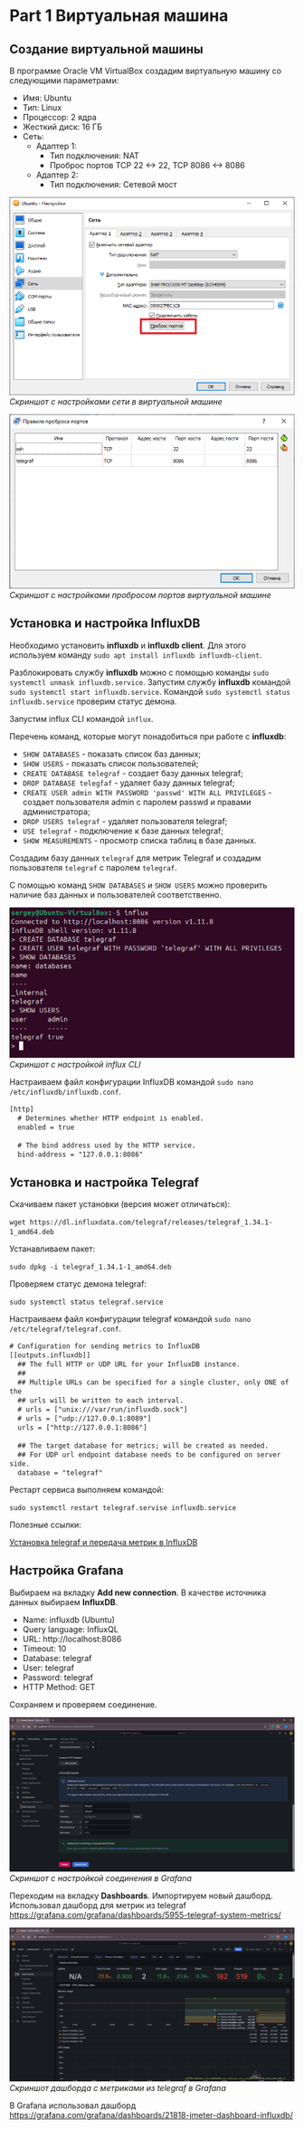 # Part 1 Виртуальная машина

## Создание виртуальной машины

В программе Oracle VM VirtualBox создадим виртуальную машину со следующими параметрами:

- Имя: Ubuntu
- Тип: Linux
- Процессор: 2 ядра
- Жесткий диск: 16 ГБ
- Сеть:
  - Адаптер 1:
    - Тип подключения: NAT
    - Проброс портов TCP 22 <-> 22, TCP 8086 <-> 8086
  - Адаптер 2:
    - Тип подключения: Сетевой мост

![part_1_01](images/part_1_01.png "Скриншот c настройками сети в виртуальной машине") \
*Скриншот c настройками сети в виртуальной машине*

![part_1_02](images/part_1_02.png "Скриншот c настройками пробросом портов виртуальной машине") \
*Скриншот с настройками пробросом портов виртуальной машине*

## Установка и настройка InfluxDB

Необходимо установить **influxdb** и **influxdb client**. Для этого используем команду `sudo apt install influxdb influxdb-client`.

Разблокировать службу **influxdb** можно с помощью команды `sudo systemctl unmask influxdb.service`.
Запустим службу **influxdb** командой `sudo systemctl start influxdb.service`. 
Командой `sudo systemctl status influxdb.service` проверим статус демона.

Запустим influx CLI командой `influx`.

Перечень команд, которые могут понадобиться при работе с **influxdb**:

- `SHOW DATABASES` - показать список баз данных;
- `SHOW USERS` - показать список пользователей;
- `CREATE DATABASE telegraf` - создает базу данных telegraf;
- `DROP DATABASE telegfaf` - удаляет базу данных telegraf;
- `CREATE USER admin WITH PASSWORD 'passwd' WITH ALL PRIVILEGES` - создает пользователя admin с паролем passwd и правами администратора;
- `DROP USERS telegraf` - удаляет пользователя telegraf;
- `USE telegraf` - подключение к базе данных telegraf;
- `SHOW MEASUREMENTS` - просмотр списка таблиц в базе данных.

Создадим базу данных `telegraf` для метрик Telegraf и создадим пользователя `telegraf` с паролем `telegraf`.

С помощью команд `SHOW DATABASES` и `SHOW USERS` можно проверить наличие баз данных и пользователей соответственно.

![part_1_03](images/part_1_03.png "Скриншот с настройкой influx CLI") \
*Скриншот с настройкой influx CLI*

Настраиваем файл конфигурации InfluxDB командой `sudo nano /etc/influxdb/influxdb.conf`.

```properties
[http]
  # Determines whether HTTP endpoint is enabled.
  enabled = true

  # The bind address used by the HTTP service.
  bind-address = "127.0.0.1:8086"
```

## Установка и настройка Telegraf

Скачиваем пакет установки (версия может отличаться):

``wget https://dl.influxdata.com/telegraf/releases/telegraf_1.34.1-1_amd64.deb``

Устанавливаем пакет:

``sudo dpkg -i telegraf_1.34.1-1_amd64.deb``

Проверяем статус демона telegraf:

``sudo systemctl status telegraf.service``

Настраиваем файл конфигурации telegraf командой `sudo nano /etc/telegraf/telegraf.conf`.

```properties
# Configuration for sending metrics to InfluxDB
[[outputs.influxdb]]
  ## The full HTTP or UDP URL for your InfluxDB instance.
  ##
  ## Multiple URLs can be specified for a single cluster, only ONE of the
  ## urls will be written to each interval.
  # urls = ["unix:///var/run/influxdb.sock"]
  # urls = ["udp://127.0.0.1:8089"]
  urls = ["http://127.0.0.1:8086"]

  ## The target database for metrics; will be created as needed.
  ## For UDP url endpoint database needs to be configured on server side.
  database = "telegraf"
```

Рестарт сервиса выполняем командой:

`sudo systemctl restart telegraf.servise influxdb.service`

Полезные ссылки:

[Установка telegraf и передача метрик в InfluxDB](https://www.dmosk.ru/miniinstruktions.php?mini=telegraf-influxdb#influxdb)

## Настройка Grafana

Выбираем на вкладку **Add new connection**. В качестве источника данных выбираем **InfluxDB**.

- Name: influxdb (Ubuntu)
- Query language: InfluxQL
- URL: http://localhost:8086
- Timeout: 10
- Database: telegraf
- User: telegraf
- Password: telegraf
- HTTP Method: GET

Сохраняем и проверяем соединение.

![part_1_04](images/part_1_04.png "Скриншот с настройкой соединения в Grafana") \
*Скриншот с настройкой соединения в Grafana*

Переходим на вкладку **Dashboards**. Импортируем новый дашборд. Использовал дашборд для метрик из telegraf <https://grafana.com/grafana/dashboards/5955-telegraf-system-metrics/>

![part_1_05](images/part_1_05.png "Скриншот с настройкой дашборда для telegraf в Grafana") \
*Скриншот дашборда с метриками из telegraf в Grafana*

B Grafana использовал дашборд <https://grafana.com/grafana/dashboards/21818-jmeter-dashboard-influxdb/>

